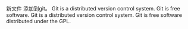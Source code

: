 新文件 添加到git。
Git is a distributed version control system.
Git is free software.
Git is a distributed version control system.
Git is free software distributed under the GPL.